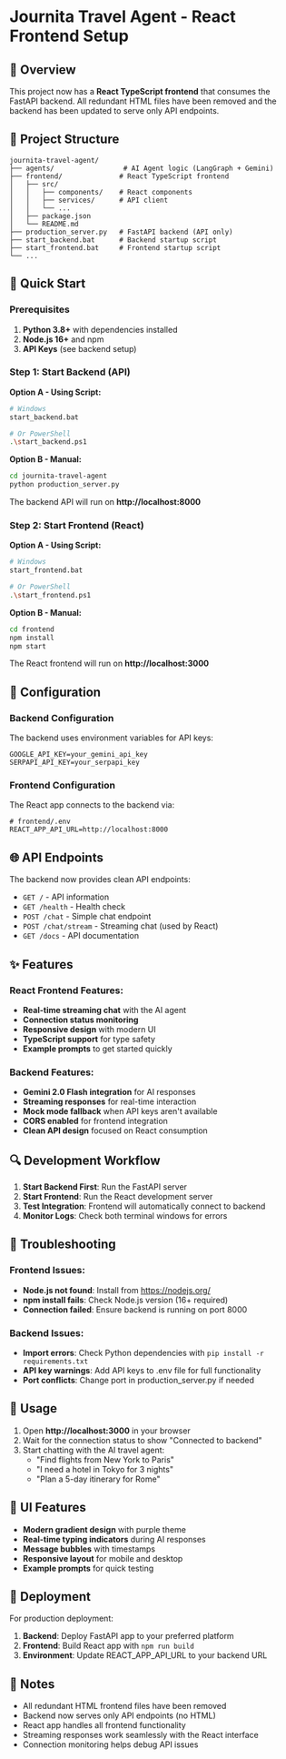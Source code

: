 # Journita Travel Agent - React Frontend Setup

## 🎯 Overview

This project now has a **React TypeScript frontend** that consumes the FastAPI backend. All redundant HTML files have been removed and the backend has been updated to serve only API endpoints.

## 📂 Project Structure

```
journita-travel-agent/
├── agents/                 # AI Agent logic (LangGraph + Gemini)
├── frontend/              # React TypeScript frontend
│   ├── src/
│   │   ├── components/    # React components
│   │   ├── services/      # API client
│   │   └── ...
│   ├── package.json
│   └── README.md
├── production_server.py   # FastAPI backend (API only)
├── start_backend.bat      # Backend startup script
├── start_frontend.bat     # Frontend startup script
└── ...
```

## 🚀 Quick Start

### Prerequisites

1. **Python 3.8+** with dependencies installed
2. **Node.js 16+** and npm
3. **API Keys** (see backend setup)

### Step 1: Start Backend (API)

**Option A - Using Script:**
```bash
# Windows
start_backend.bat

# Or PowerShell
.\start_backend.ps1
```

**Option B - Manual:**
```bash
cd journita-travel-agent
python production_server.py
```

The backend API will run on **http://localhost:8000**

### Step 2: Start Frontend (React)

**Option A - Using Script:**
```bash
# Windows
start_frontend.bat

# Or PowerShell  
.\start_frontend.ps1
```

**Option B - Manual:**
```bash
cd frontend
npm install
npm start
```

The React frontend will run on **http://localhost:3000**

## 🔧 Configuration

### Backend Configuration

The backend uses environment variables for API keys:

```env
GOOGLE_API_KEY=your_gemini_api_key
SERPAPI_API_KEY=your_serpapi_key
```

### Frontend Configuration

The React app connects to the backend via:

```env
# frontend/.env
REACT_APP_API_URL=http://localhost:8000
```

## 🌐 API Endpoints

The backend now provides clean API endpoints:

- `GET /` - API information
- `GET /health` - Health check
- `POST /chat` - Simple chat endpoint
- `POST /chat/stream` - Streaming chat (used by React)
- `GET /docs` - API documentation

## ✨ Features

### React Frontend Features:
- **Real-time streaming chat** with the AI agent
- **Connection status monitoring**
- **Responsive design** with modern UI
- **TypeScript support** for type safety
- **Example prompts** to get started quickly

### Backend Features:
- **Gemini 2.0 Flash integration** for AI responses
- **Streaming responses** for real-time interaction
- **Mock mode fallback** when API keys aren't available
- **CORS enabled** for frontend integration
- **Clean API design** focused on React consumption

## 🔍 Development Workflow

1. **Start Backend First**: Run the FastAPI server
2. **Start Frontend**: Run the React development server
3. **Test Integration**: Frontend will automatically connect to backend
4. **Monitor Logs**: Check both terminal windows for errors

## 🐛 Troubleshooting

### Frontend Issues:
- **Node.js not found**: Install from https://nodejs.org/
- **npm install fails**: Check Node.js version (16+ required)
- **Connection failed**: Ensure backend is running on port 8000

### Backend Issues:
- **Import errors**: Check Python dependencies with `pip install -r requirements.txt`
- **API key warnings**: Add API keys to .env file for full functionality
- **Port conflicts**: Change port in production_server.py if needed

## 📱 Usage

1. Open **http://localhost:3000** in your browser
2. Wait for the connection status to show "Connected to backend"
3. Start chatting with the AI travel agent:
   - "Find flights from New York to Paris"
   - "I need a hotel in Tokyo for 3 nights"
   - "Plan a 5-day itinerary for Rome"

## 🎨 UI Features

- **Modern gradient design** with purple theme
- **Real-time typing indicators** during AI responses
- **Message bubbles** with timestamps
- **Responsive layout** for mobile and desktop
- **Example prompts** for quick testing

## 🚀 Deployment

For production deployment:

1. **Backend**: Deploy FastAPI app to your preferred platform
2. **Frontend**: Build React app with `npm run build`
3. **Environment**: Update REACT_APP_API_URL to your backend URL

## 📝 Notes

- All redundant HTML frontend files have been removed
- Backend now serves only API endpoints (no HTML)
- React app handles all frontend functionality
- Streaming responses work seamlessly with the React interface
- Connection monitoring helps debug API issues
